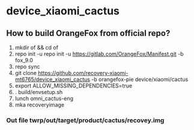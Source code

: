 # device_xiaomi_cactus
## How to build OrangeFox from official repo?
1) mkdir of && cd of
2) repo init -u repo init -u https://gitlab.com/OrangeFox/Manifest.git -b fox_9.0
3) repo sync
4) git clone https://github.com/recovery-xiaomi-mt6765/device_xiaomi_cactus -b orangefox-pie device/xiaomi/cactus
5) export ALLOW_MISSING_DEPENDENCIES=true
6) . build/envsetup.sh
7) lunch omni_cactus-eng
8) mka recoveryimage
### Out file twrp/out/target/product/cactus/recovey.img
